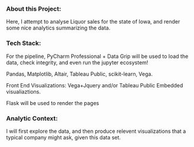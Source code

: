 ### About this Project:

Here, I attempt to analyse Liquor sales for the state
of Iowa, and render some nice analytics summarizing the
data. 

### Tech Stack:

For the pipeline, PyCharm Professional + Data Grip 
will be used to load the data, check integrity, and 
even run the jupyter ecosystem!

Pandas, Matplotlib, Altair, Tableau Public, scikit-learn, Vega.

Front End Visualizations: Vega+Jquery and/or
Tableau Public Embedded visualiaztions.

Flask will be used to render the pages


### Analytic Context:

I will first explore the data, and then produce
relevent visualizations that a typical company might
ask, given this data set.